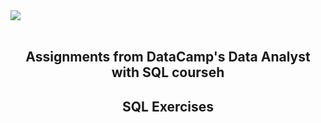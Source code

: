 <img align="center" src="![postgresql_logo](https://user-images.githubusercontent.com/113591133/190930202-31c9337d-d903-4065-8b67-579731bae285.png)" />
<br />
<br />
<h2 align="center"> Assignments from DataCamp's Data Analyst with SQL courseh </h2>
<h2 align="center"> SQL Exercises </h2>
